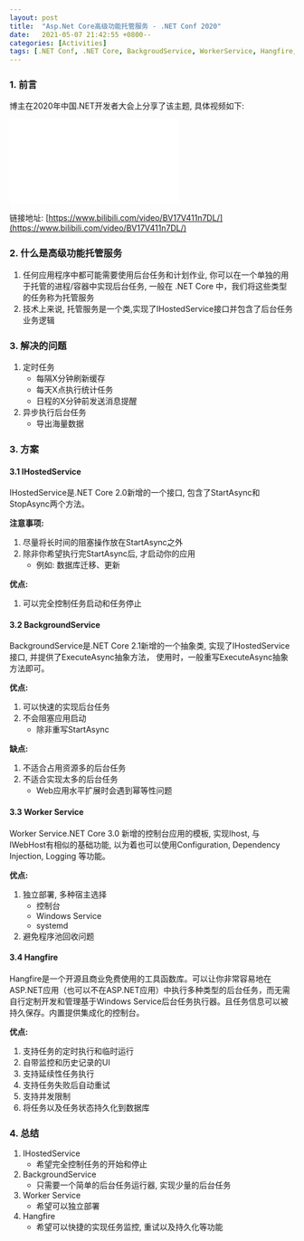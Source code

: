 ```yaml
---
layout: post
title:  "Asp.Net Core高级功能托管服务 - .NET Conf 2020"
date:   2021-05-07 21:42:55 +0800--
categories: [Activities]
tags: [.NET Conf, .NET Core, BackgroudService, WorkerService, Hangfire, BackgroundTask]  
---
```


### 1. 前言
博主在2020年中国.NET开发者大会上分享了该主题, 具体视频如下:

<iframe src="//player.bilibili.com/player.html?aid=417338534&bvid=BV17V411n7DL&cid=317147647&page=1" scrolling="no" border="0" frameborder="no" framespacing="0" allowfullscreen="true" class="bilibili"> </iframe>

链接地址: [https://www.bilibili.com/video/BV17V411n7DL/](https://www.bilibili.com/video/BV17V411n7DL/)

### 2. 什么是高级功能托管服务
1. 任何应用程序中都可能需要使用后台任务和计划作业, 你可以在一个单独的用于托管的进程/容器中实现后台任务, 一般在 .NET Core 中，我们将这些类型的任务称为托管服务
2. 技术上来说, 托管服务是一个类,实现了IHostedService接口并包含了后台任务业务逻辑

### 3. 解决的问题

1. 定时任务 
   - 每隔X分钟刷新缓存
   - 每天X点执行统计任务
   - 日程的X分钟前发送消息提醒
2. 异步执行后台任务
   - 导出海量数据


### 3. 方案
#### 3.1 IHostedService
IHostedService是.NET Core 2.0新增的一个接口, 包含了StartAsync和StopAsync两个方法。

**注意事项:**
1. 尽量将长时间的阻塞操作放在StartAsync之外
2. 除非你希望执行完StartAsync后, 才启动你的应用
   - 例如: 数据库迁移、更新

**优点:**
1. 可以完全控制任务启动和任务停止

#### 3.2 BackgroundService
BackgroundService是.NET Core 2.1新增的一个抽象类, 实现了IHostedService接口, 并提供了ExecuteAsync抽象方法， 使用时，一般重写ExecuteAsync抽象方法即可。

**优点:**
1. 可以快速的实现后台任务
2. 不会阻塞应用启动
   - 除非重写StartAsync

**缺点:**
1. 不适合占用资源多的后台任务
2. 不适合实现太多的后台任务
   - Web应用水平扩展时会遇到幂等性问题

#### 3.3 Worker Service
Worker Service.NET Core 3.0 新增的控制台应用的模板, 实现Ihost, 与IWebHost有相似的基础功能, 以为着也可以使用Configuration, Dependency Injection, Logging 等功能。

**优点:**
1. 独立部署, 多种宿主选择
   - 控制台
   - Windows Service
   - systemd
2. 避免程序池回收问题

#### 3.4 Hangfire
Hangfire是一个开源且商业免费使用的工具函数库。可以让你非常容易地在ASP.NET应用（也可以不在ASP.NET应用）中执行多种类型的后台任务，而无需自行定制开发和管理基于Windows Service后台任务执行器。且任务信息可以被持久保存。内置提供集成化的控制台。

**优点:**
1. 支持任务的定时执行和临时运行
2. 自带监控和历史记录的UI
3. 支持延续性任务执行
4. 支持任务失败后自动重试
5. 支持并发限制
6. 将任务以及任务状态持久化到数据库

### 4. 总结
1. IHostedService
   - 希望完全控制任务的开始和停止
2. BackgroundService
   - 只需要一个简单的后台任务运行器, 实现少量的后台任务
3. Worker Service
   - 希望可以独立部署
4. Hangfire
   - 希望可以快捷的实现任务监控, 重试以及持久化等功能
